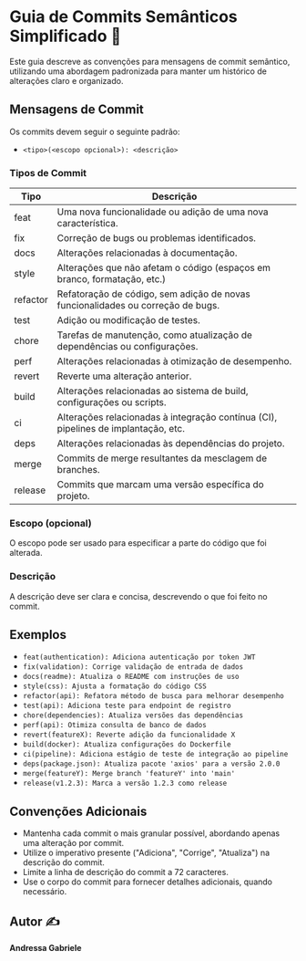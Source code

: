 # Guia de Commits Semânticos Simplificado 👻

Este guia descreve as convenções para mensagens de commit semântico, utilizando uma abordagem padronizada para manter um histórico de alterações claro e organizado.

## Mensagens de Commit

Os commits devem seguir o seguinte padrão:

- `<tipo>(<escopo opcional>): <descrição>`


### Tipos de Commit

| Tipo       | Descrição                                                              |
|------------|------------------------------------------------------------------------|
| feat       | Uma nova funcionalidade ou adição de uma nova característica.          |
| fix        | Correção de bugs ou problemas identificados.                            |
| docs       | Alterações relacionadas à documentação.                                 |
| style      | Alterações que não afetam o código (espaços em branco, formatação, etc.)|
| refactor   | Refatoração de código, sem adição de novas funcionalidades ou correção de bugs. |
| test       | Adição ou modificação de testes.                                        |
| chore      | Tarefas de manutenção, como atualização de dependências ou configurações. |
| perf       | Alterações relacionadas à otimização de desempenho.                     |
| revert     | Reverte uma alteração anterior.                                         |
| build      | Alterações relacionadas ao sistema de build, configurações ou scripts.   |
| ci         | Alterações relacionadas à integração contínua (CI), pipelines de implantação, etc. |
| deps       | Alterações relacionadas às dependências do projeto.                     |
| merge      | Commits de merge resultantes da mesclagem de branches.                   |
| release    | Commits que marcam uma versão específica do projeto.                    |

### Escopo (opcional)

O escopo pode ser usado para especificar a parte do código que foi alterada.

### Descrição

A descrição deve ser clara e concisa, descrevendo o que foi feito no commit.

## Exemplos

- `feat(authentication): Adiciona autenticação por token JWT`
- `fix(validation): Corrige validação de entrada de dados`
- `docs(readme): Atualiza o README com instruções de uso`
- `style(css): Ajusta a formatação do código CSS`
- `refactor(api): Refatora método de busca para melhorar desempenho`
- `test(api): Adiciona teste para endpoint de registro`
- `chore(dependencies): Atualiza versões das dependências`
- `perf(api): Otimiza consulta de banco de dados`
- `revert(featureX): Reverte adição da funcionalidade X`
- `build(docker): Atualiza configurações do Dockerfile`
- `ci(pipeline): Adiciona estágio de teste de integração ao pipeline`
- `deps(package.json): Atualiza pacote 'axios' para a versão 2.0.0`
- `merge(featureY): Merge branch 'featureY' into 'main'`
- `release(v1.2.3): Marca a versão 1.2.3 como release`


## Convenções Adicionais

- Mantenha cada commit o mais granular possível, abordando apenas uma alteração por commit.
- Utilize o imperativo presente ("Adiciona", "Corrige", "Atualiza") na descrição do commit.
- Limite a linha de descrição do commit a 72 caracteres.
- Use o corpo do commit para fornecer detalhes adicionais, quando necessário.

## Autor ✍️

**Andressa Gabriele**

